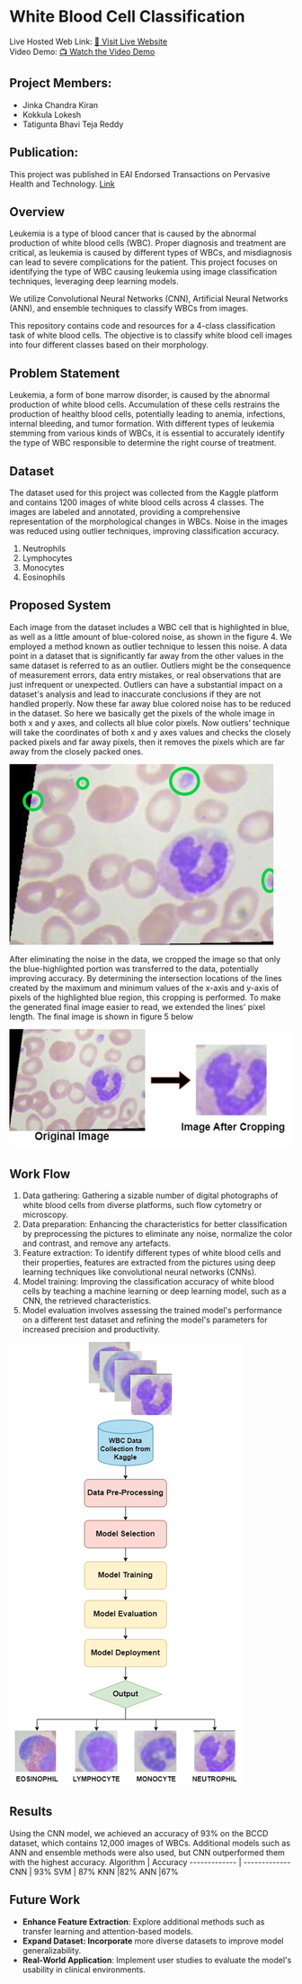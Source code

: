 # White Blood Cell Classification 


Live Hosted Web Link: [🚀 Visit Live Website](https://wbc.onrender.com/)<br>
Video Demo: [📺 Watch the Video Demo](https://www.youtube.com/watch?v=1NqH9XWJdNA)

## Project Members:
* Jinka Chandra Kiran
* Kokkula Lokesh
* Tatigunta Bhavi Teja Reddy


## Publication:
This project was published in EAI Endorsed Transactions on Pervasive Health and Technology. [Link](https://publications.eai.eu/index.php/phat/article/view/4852/28200
)
## Overview

Leukemia is a type of blood cancer that is caused by the abnormal production of white blood cells (WBC). Proper diagnosis and treatment are critical, as leukemia is caused by different types of WBCs, and misdiagnosis can lead to severe complications for the patient. This project focuses on identifying the type of WBC causing leukemia using image classification techniques, leveraging deep learning models.

We utilize Convolutional Neural Networks (CNN), Artificial Neural Networks (ANN), and ensemble techniques to classify WBCs from images.

This repository contains code and resources for a 4-class classification task of white blood cells. The objective is to classify white blood cell images into four different classes based on their morphology.
## Problem Statement

Leukemia, a form of bone marrow disorder, is caused by the abnormal production of white blood cells. Accumulation of these cells restrains the production of healthy blood cells, potentially leading to anemia, infections, internal bleeding, and tumor formation. With different types of leukemia stemming from various kinds of WBCs, it is essential to accurately identify the type of WBC responsible to determine the right course of treatment.

## Dataset

The dataset used for this project was collected from the Kaggle platform and contains 1200 images of white blood cells across 4 classes. The images are labeled and annotated, providing a comprehensive representation of the morphological changes in WBCs. Noise in the images was reduced using outlier techniques, improving classification accuracy.

1. Neutrophils
2. Lymphocytes
3. Monocytes
4. Eosinophils

## Proposed System

Each image from the dataset includes a WBC cell that is highlighted in blue, as well as a little amount of blue-colored noise, as shown in the figure 4. We employed a method known as outlier technique to lessen this noise. A data point in a dataset that is significantly far away from the other values in the same dataset is referred to as an outlier. Outliers might be the consequence of measurement errors, data entry mistakes, or real observations that are just infrequent or unexpected. Outliers can have a substantial impact on a dataset's analysis and lead to inaccurate conclusions if they are not handled properly. Now these far away blue colored noise has to be reduced in the dataset. So here we basically get the pixels of the whole image in both x and y axes, and collects all blue color pixels. Now outliers’ technique will take the coordinates of both x and y axes values and checks the closely packed pixels and far away pixels, then it removes the pixels which are far away from the closely packed ones.

![Alt text](image.png)

After eliminating the noise in the data, we cropped the image so that only the blue-highlighted portion was transferred to the data, potentially improving accuracy. By determining the intersection locations of the lines created by the maximum and minimum values of the x-axis and y-axis of pixels of the highlighted blue region, this cropping is performed. To make the generated final image easier to read, we extended the lines' pixel length. The final image is shown in figure 5 below

![Alt text](image-1.png)


 ## Work Flow

1.	Data gathering: Gathering a sizable number of digital photographs of white blood cells from diverse platforms, such flow cytometry or microscopy.
2.	 Data preparation: Enhancing the characteristics for better classification by preprocessing the pictures to eliminate any noise, normalize the color and contrast, and remove any artefacts.
3.	Feature extraction: To identify different types of white blood cells and their properties, features are extracted from the pictures using deep learning techniques like convolutional neural networks (CNNs).
4.	Model training: Improving the classification accuracy of white blood cells by teaching a machine learning or deep learning model, such as a CNN, the retrieved characteristics.
5.	Model evaluation involves assessing the trained model's performance on a different test dataset and refining the model's parameters for increased precision and productivity.


![Alt text](image-2.png)

 ## Results

Using the CNN model, we achieved an accuracy of 93% on the BCCD dataset, which contains 12,000 images of WBCs. Additional models such as ANN and ensemble methods were also used, but CNN outperformed them with the highest accuracy.
Algorithm	  | Accuracy
------------- | -------------
CNN	  | 93%
SVM  | 87%
KNN	|82%
ANN	|67%

## Future Work

* **Enhance Feature Extraction**: Explore additional methods such as transfer learning and attention-based models.
* **Expand Dataset: Incorporate** more diverse datasets to improve model generalizability.
* **Real-World Application**: Implement user studies to evaluate the model's usability in clinical environments.



